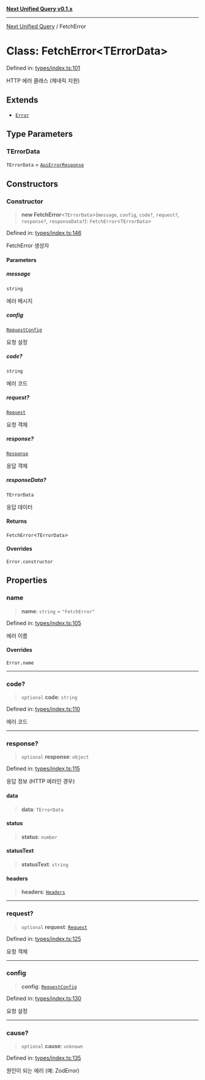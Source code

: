 [**Next Unified Query v0.1.x**](../README.md)

***

[Next Unified Query](../globals.md) / FetchError

# Class: FetchError\<TErrorData\>

Defined in: [types/index.ts:101](https://github.com/newExpand/next-unified-query/blob/main/packages/core/src/types/index.ts#L101)

HTTP 에러 클래스 (제네릭 지원)

## Extends

- [`Error`](https://developer.mozilla.org/docs/Web/JavaScript/Reference/Global_Objects/Error)

## Type Parameters

### TErrorData

`TErrorData` = [`ApiErrorResponse`](../interfaces/ApiErrorResponse.md)

## Constructors

### Constructor

> **new FetchError**\<`TErrorData`\>(`message`, `config`, `code?`, `request?`, `response?`, `responseData?`): `FetchError`\<`TErrorData`\>

Defined in: [types/index.ts:146](https://github.com/newExpand/next-unified-query/blob/main/packages/core/src/types/index.ts#L146)

FetchError 생성자

#### Parameters

##### message

`string`

에러 메시지

##### config

[`RequestConfig`](../interfaces/RequestConfig.md)

요청 설정

##### code?

`string`

에러 코드

##### request?

[`Request`](https://developer.mozilla.org/docs/Web/API/Request)

요청 객체

##### response?

[`Response`](https://developer.mozilla.org/docs/Web/API/Response)

응답 객체

##### responseData?

`TErrorData`

응답 데이터

#### Returns

`FetchError`\<`TErrorData`\>

#### Overrides

`Error.constructor`

## Properties

### name

> **name**: `string` = `"FetchError"`

Defined in: [types/index.ts:105](https://github.com/newExpand/next-unified-query/blob/main/packages/core/src/types/index.ts#L105)

에러 이름

#### Overrides

`Error.name`

***

### code?

> `optional` **code**: `string`

Defined in: [types/index.ts:110](https://github.com/newExpand/next-unified-query/blob/main/packages/core/src/types/index.ts#L110)

에러 코드

***

### response?

> `optional` **response**: `object`

Defined in: [types/index.ts:115](https://github.com/newExpand/next-unified-query/blob/main/packages/core/src/types/index.ts#L115)

응답 정보 (HTTP 에러인 경우)

#### data

> **data**: `TErrorData`

#### status

> **status**: `number`

#### statusText

> **statusText**: `string`

#### headers

> **headers**: [`Headers`](https://developer.mozilla.org/docs/Web/API/Headers)

***

### request?

> `optional` **request**: [`Request`](https://developer.mozilla.org/docs/Web/API/Request)

Defined in: [types/index.ts:125](https://github.com/newExpand/next-unified-query/blob/main/packages/core/src/types/index.ts#L125)

요청 객체

***

### config

> **config**: [`RequestConfig`](../interfaces/RequestConfig.md)

Defined in: [types/index.ts:130](https://github.com/newExpand/next-unified-query/blob/main/packages/core/src/types/index.ts#L130)

요청 설정

***

### cause?

> `optional` **cause**: `unknown`

Defined in: [types/index.ts:135](https://github.com/newExpand/next-unified-query/blob/main/packages/core/src/types/index.ts#L135)

원인이 되는 에러 (예: ZodError)

